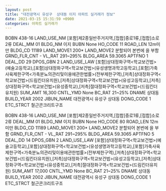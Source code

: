 ```yaml
---
layout: post
title: "대전광역시 유성구  상대동 이지 아파트 실거래가 정보"
date: 2021-03-15 15:31:59 +0900
categories: 아파트 실거래가
---
```


BOBN 438-16
LAND_USE_NM [포함]제2종일반주거지역,[접합]중로1류,[접합]소로2류
DEAL_MM 01
BLDG_NM 이지
BUBN None
HO_CODE 11
ROAD_LEN 12m미만
BLDG_CD 11189
LAND_MOVE1 200*
LAND_MOVE2 분할되어 본번에 을 부함
GRND_FLR_CNT -
VL_RAT 291~295%
BLDG_AREA 59.3065
APTFNO 1
DEAL_DD 29
DPOS_GBN 2
LAND_USE_LAW [포함]상대정화구역<학교보건법>(예술고등학교),[포함]상대정화구역<학교보건법>(유성생명과학고등학교),[포함]가축사육제한구역<가축분뇨의관리및이용에관한법률>(전부제한구역),[저촉]상대정화구역<학교보건법>(드림킨더유치원),[저촉]상대정화구역<학교보건법>(유성고등학교),[저촉]상대정화구역<학교보건법>(유성중학교),[저촉]절대정화구역<학교보건법>(드림킨더유치원)
SUM_AMT 16,300
CNTL_YMD None
BC_RAT 21~25%
DNAME 상대동
BUILD_YEAR 2002
JIBUN_NAME 대전광역시 유성구  상대동
DONG_CODE 1
ETC_STRCT 철근콘크리트구조


BOBN 438-16
LAND_USE_NM [포함]제2종일반주거지역,[접합]중로1류,[접합]소로2류
DEAL_MM 01
BLDG_NM 이지
BUBN None
HO_CODE 80
ROAD_LEN 12m미만
BLDG_CD 11189
LAND_MOVE1 200*
LAND_MOVE2 분할되어 본번에 을 부함
GRND_FLR_CNT -
VL_RAT 291~295%
BLDG_AREA 59.3065
APTFNO 5
DEAL_DD 14
DPOS_GBN 2
LAND_USE_LAW [포함]상대정화구역<학교보건법>(예술고등학교),[포함]상대정화구역<학교보건법>(유성생명과학고등학교),[포함]가축사육제한구역<가축분뇨의관리및이용에관한법률>(전부제한구역),[저촉]상대정화구역<학교보건법>(드림킨더유치원),[저촉]상대정화구역<학교보건법>(유성고등학교),[저촉]상대정화구역<학교보건법>(유성중학교),[저촉]절대정화구역<학교보건법>(드림킨더유치원)
SUM_AMT 17,000
CNTL_YMD None
BC_RAT 21~25%
DNAME 상대동
BUILD_YEAR 2002
JIBUN_NAME 대전광역시 유성구  상대동
DONG_CODE 1
ETC_STRCT 철근콘크리트구조


